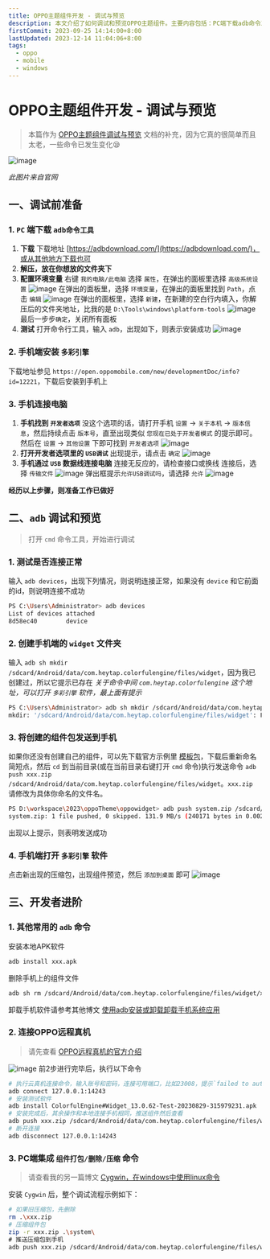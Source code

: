 ```yaml
---
title: OPPO主题组件开发 - 调试与预览
description: 本文介绍了如何调试和预览OPPO主题组件。主要内容包括：PC端下载adb命令工具并配置环境变量，手机端安装多彩引擎并连接电脑，通过adb命令测试连接、创建widget文件夹、发送组件包到手机，以及手机端预览组件。还介绍了其他常用adb命令和连接OPPO远程真机的方法
firstCommit: 2023-09-25 14:14:00+8:00
lastUpdated: 2023-12-14 11:04:06+8:00
tags:
  - oppo
  - mobile
  - windows
---
```


# OPPO主题组件开发 - 调试与预览

> 本篇作为 [OPPO主题组件调试与预览](https://open.oppomobile.com/new/developmentDoc/info?id=12221) 文档的补充，因为它真的很简单而且太老，一些命令已发生变化😪

![image](https://www.helloimg.com/i/2025/01/02/677642d50c4b7.png)

_此图片来自官网_

## 一、调试前准备

### 1. `PC` 端下载 `adb命令工具`

1. **下载**
   下载地址 [https://adbdownload.com/](https://adbdownload.com/)，或从其他地方下载也可
2. **解压，放在你想放的文件夹下**
3. **配置环境变量**
   右键 `我的电脑/此电脑` 选择 `属性`，在弹出的面板里选择 `高级系统设置`
   ![image](https://www.helloimg.com/i/2025/01/02/677642d54b705.png)
   在弹出的面板里，选择 `环境变量`，在弹出的面板里找到 `Path`，点击 `编辑`
   ![image](https://www.helloimg.com/i/2025/01/02/677642d605f7d.png)
   在弹出的面板里，选择 `新建`，在新建的空白行内填入，你解压后的文件夹地址，比我的是 `D:\Tools\windows\platform-tools`
   ![image](https://www.helloimg.com/i/2025/01/02/677642d48efcc.png)
   最后一步步`确定`，关闭所有面板
4. **测试**
   打开命令行工具，输入 `adb`，出现如下，则表示安装成功
   ![image](https://www.helloimg.com/i/2025/01/02/677642d3ab872.png)

### 2. 手机端安装 `多彩引擎`

下载地址参见 `https://open.oppomobile.com/new/developmentDoc/info?id=12221`，下载后安装到手机上

### 3. 手机连接电脑

1. **手机找到 `开发者选项`**
   没这个选项的话，请打开手机 `设置` -> `关于本机` -> `版本信息`，然后持续点击 `版本号`，直至出现类似 `您现在已处于开发者模式` 的提示即可。然后在 `设置` -> `其他设置` 下即可找到 `开发者选项`
   ![image](https://www.helloimg.com/i/2025/01/02/677642d41c849.png)
2. **打开开发者选项里的 `USB调试`**
   出现提示，请点击 `确定`
   ![image](https://www.helloimg.com/i/2025/01/02/677642d67e404.png)
3. **手机通过 `USB` 数据线连接电脑**
   连接无反应的，请检查接口或换线
   连接后，选择 `传输文件`
   ![image](https://www.helloimg.com/i/2025/01/02/677642d6d7aa6.png)
   弹出框提示`允许USB调试吗`，请选择 `允许`
   ![image](https://www.helloimg.com/i/2025/01/02/677642d74ce96.png)

**经历以上步骤，则准备工作已做好**

## 二、`adb` 调试和预览

> 打开 `cmd` 命令工具，开始进行调试

### 1. 测试是否连接正常

输入 `adb devices`，出现下列情况，则说明连接正常，如果没有 `device` 和它前面的id，则说明连接不成功

```sh
PS C:\Users\Administrator> adb devices
List of devices attached
8d58ec40        device
```

### 2. 创建手机端的 `widget` 文件夹

输入 `adb sh mkdir /sdcard/Android/data/com.heytap.colorfulengine/files/widget`，因为我已创建过，所以它提示已存在
_关于命令中间 `com.heytap.colorfulengine` 这个地址，可以打开 `多彩引擎` 软件，最上面有提示_

```sh
PS C:\Users\Administrator> adb sh mkdir /sdcard/Android/data/com.heytap.colorfulengine/files/widget
mkdir: '/sdcard/Android/data/com.heytap.colorfulengine/files/widget': File exists
```

### 3. 将创建的组件包发送到手机

如果你还没有创建自己的组件，可以先下载官方示例里 [模板包](https://open.oppomobile.com/new/developmentDoc/info?id=12225)，下载后重新命名简短点，然后 `cd` 到当前目录(或在当前目录右键打开 `cmd` 命令)执行发送命令 `adb push xxx.zip /sdcard/Android/data/com.heytap.colorfulengine/files/widget`。`xxx.zip` 请修改为具体你命名的文件名。

```sh
PS D:\workspace\2023\oppoTheme\oppowidget> adb push system.zip /sdcard/Android/data/com.heytap.colorfulengine/files/widget
system.zip: 1 file pushed, 0 skipped. 131.9 MB/s (240171 bytes in 0.002s)
```

出现以上提示，则表明发送成功

### 4. 手机端打开 `多彩引擎` 软件

点击新出现的压缩包，出现组件预览，然后 `添加到桌面` 即可
![image](https://www.helloimg.com/i/2025/01/02/677642d81bf3b.png)

## 三、开发者进阶

### 1. 其他常用的 `adb` 命令

安装本地APK软件

```sh
adb install xxx.apk
```

删除手机上的组件文件

```sh
adb sh rm /sdcard/Android/data/com.heytap.colorfulengine/files/widget/xxx.zip
```

卸载手机软件请参考其他博文 [使用adb安装或卸载卸载手机系统应用](https://zhuanlan.zhihu.com/p/598860531)

### 2. 连接OPPO远程真机

> 请先查看 [OPPO远程真机的官方介绍](https://open.oppomobile.com/new/introduction?page_name=cloudmachine)

![image](https://www.helloimg.com/i/2025/01/02/677642d7d83a7.png)
前2步进行完毕后，执行以下命令

```sh
# 执行云真机连接命令，输入账号和密码，连接可用端口，比如23008，提示`failed to authenticate to 127.0.0.1:23008`不用理会是正常的
adb connect 127.0.0.1:14243
# 安装测试软件
adb install ColorfulEngine#Widget_13.0.62-Test-20230829-315979231.apk
# 安装完成后，其余操作和本地连接手机相同，推送组件然后查看
adb push xxx.zip /sdcard/Android/data/com.heytap.colorfulengine/files/widget
# 断开连接
adb disconnect 127.0.0.1:14243
```

### 3. PC端集成 `组件打包/删除/压缩` 命令

> 请查看我的另一篇博文 [Cygwin，在windows中使用linux命令](/windows/setting/cygwin-to-linux-command.md)

安装 `Cygwin` 后，整个调试流程示例如下：

```sh
# 如果旧压缩包，先删除
rm .\xxx.zip
# 压缩组件包
zip -r xxx.zip .\system\
# 推送压缩包到手机
adb push xxx.zip /sdcard/Android/data/com.heytap.colorfulengine/files/widget
```
